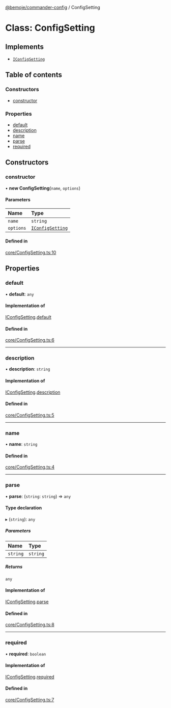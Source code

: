 [@bemoje/commander-config](https://github.com/bemoje/tsmono/blob/main/pkg/commander-config/docs/md/index.md) / ConfigSetting

# Class: ConfigSetting

## Implements

- [`IConfigSetting`](https://github.com/bemoje/tsmono/blob/main/pkg/commander-config/docs/md/interfaces/IConfigSetting.md)

## Table of contents

### Constructors

- [constructor](https://github.com/bemoje/tsmono/blob/main/pkg/commander-config/docs/md/classes/ConfigSetting.md#constructor)

### Properties

- [default](https://github.com/bemoje/tsmono/blob/main/pkg/commander-config/docs/md/classes/ConfigSetting.md#default)
- [description](https://github.com/bemoje/tsmono/blob/main/pkg/commander-config/docs/md/classes/ConfigSetting.md#description)
- [name](https://github.com/bemoje/tsmono/blob/main/pkg/commander-config/docs/md/classes/ConfigSetting.md#name)
- [parse](https://github.com/bemoje/tsmono/blob/main/pkg/commander-config/docs/md/classes/ConfigSetting.md#parse)
- [required](https://github.com/bemoje/tsmono/blob/main/pkg/commander-config/docs/md/classes/ConfigSetting.md#required)

## Constructors

### constructor

• **new ConfigSetting**(`name`, `options`)

#### Parameters

| Name | Type |
| :------ | :------ |
| `name` | `string` |
| `options` | [`IConfigSetting`](https://github.com/bemoje/tsmono/blob/main/pkg/commander-config/docs/md/interfaces/IConfigSetting.md) |

#### Defined in

[core/ConfigSetting.ts:10](https://github.com/bemoje/tsmono/blob/8bd5d16/pkg/commander-config/src/core/ConfigSetting.ts#L10)

## Properties

### default

• **default**: `any`

#### Implementation of

[IConfigSetting](https://github.com/bemoje/tsmono/blob/main/pkg/commander-config/docs/md/interfaces/IConfigSetting.md).[default](https://github.com/bemoje/tsmono/blob/main/pkg/commander-config/docs/md/interfaces/IConfigSetting.md#default)

#### Defined in

[core/ConfigSetting.ts:6](https://github.com/bemoje/tsmono/blob/8bd5d16/pkg/commander-config/src/core/ConfigSetting.ts#L6)

___

### description

• **description**: `string`

#### Implementation of

[IConfigSetting](https://github.com/bemoje/tsmono/blob/main/pkg/commander-config/docs/md/interfaces/IConfigSetting.md).[description](https://github.com/bemoje/tsmono/blob/main/pkg/commander-config/docs/md/interfaces/IConfigSetting.md#description)

#### Defined in

[core/ConfigSetting.ts:5](https://github.com/bemoje/tsmono/blob/8bd5d16/pkg/commander-config/src/core/ConfigSetting.ts#L5)

___

### name

• **name**: `string`

#### Defined in

[core/ConfigSetting.ts:4](https://github.com/bemoje/tsmono/blob/8bd5d16/pkg/commander-config/src/core/ConfigSetting.ts#L4)

___

### parse

• **parse**: (`string`: `string`) => `any`

#### Type declaration

▸ (`string`): `any`

##### Parameters

| Name | Type |
| :------ | :------ |
| `string` | `string` |

##### Returns

`any`

#### Implementation of

[IConfigSetting](https://github.com/bemoje/tsmono/blob/main/pkg/commander-config/docs/md/interfaces/IConfigSetting.md).[parse](https://github.com/bemoje/tsmono/blob/main/pkg/commander-config/docs/md/interfaces/IConfigSetting.md#parse)

#### Defined in

[core/ConfigSetting.ts:8](https://github.com/bemoje/tsmono/blob/8bd5d16/pkg/commander-config/src/core/ConfigSetting.ts#L8)

___

### required

• **required**: `boolean`

#### Implementation of

[IConfigSetting](https://github.com/bemoje/tsmono/blob/main/pkg/commander-config/docs/md/interfaces/IConfigSetting.md).[required](https://github.com/bemoje/tsmono/blob/main/pkg/commander-config/docs/md/interfaces/IConfigSetting.md#required)

#### Defined in

[core/ConfigSetting.ts:7](https://github.com/bemoje/tsmono/blob/8bd5d16/pkg/commander-config/src/core/ConfigSetting.ts#L7)
